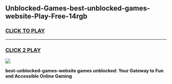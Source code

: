 
## Unblocked-Games-best-unblocked-games-website-Play-Free-14rgb
<h3>
<a href="https://premium76.site?title=best-unblocked-games-website&ref=15A">CLICK TO PLAY</a></h3>
<hr>

<h3>
<a href="https://premium76.site?title=best-unblocked-games-website&ref=15A">CLICK 2 PLAY</a>
  
</h3>

<a href="https://premium76.site?title=best-unblocked-games-website&ref=15A"><img src="https://clearcache.store/games.png"></a>


**best-unblocked-games-website games unblocked: Your Gateway to Fun and Accessible Online Gaming**
